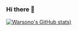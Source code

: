 ### Hi there 👋

<!--
**gravitano/gravitano** is a ✨ _special_ ✨ repository because its `README.md` (this file) appears on your GitHub profile.

Here are some ideas to get you started:

- 🔭 I’m currently working on ...
- 🌱 I’m currently learning ...
- 👯 I’m looking to collaborate on ...
- 🤔 I’m looking for help with ...
- 💬 Ask me about ...
- 📫 How to reach me: ...
- 😄 Pronouns: ...
- ⚡ Fun fact: ...
-->

[![Warsono's GitHub stats](https://github-readme-stats.vercel.app/api?username=gravitano&show_icons=true&theme=dracula))](https://github.com/anuraghazra/github-readme-stats)
